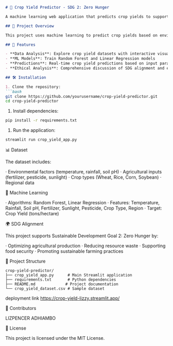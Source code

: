```markdown
# 🌱 Crop Yield Predictor - SDG 2: Zero Hunger

A machine learning web application that predicts crop yields to support Sustainable Development Goal 2: Zero Hunger.

## 🎯 Project Overview

This project uses machine learning to predict crop yields based on environmental and agricultural factors, helping farmers optimize resources and improve food security.

## 🚀 Features

- **Data Analysis**: Explore crop yield datasets with interactive visualizations
- **ML Models**: Train Random Forest and Linear Regression models
- **Predictions**: Real-time crop yield predictions based on input parameters
- **Ethical Analysis**: Comprehensive discussion of SDG alignment and ethical considerations

## 🛠️ Installation

1. Clone the repository:
```bash
git clone https://github.com/yourusername/crop-yield-predictor.git
cd crop-yield-predictor
```

1. Install dependencies:

```bash
pip install -r requirements.txt
```

1. Run the application:

```bash
streamlit run crop_yield_app.py
```

📊 Dataset

The dataset includes:

· Environmental factors (temperature, rainfall, soil pH)
· Agricultural inputs (fertilizer, pesticide, sunlight)
· Crop types (Wheat, Rice, Corn, Soybean)
· Regional data

🤖 Machine Learning

· Algorithms: Random Forest, Linear Regression
· Features: Temperature, Rainfall, Soil pH, Fertilizer, Sunlight, Pesticide, Crop Type, Region
· Target: Crop Yield (tons/hectare)

🌍 SDG Alignment

This project supports Sustainable Development Goal 2: Zero Hunger by:

· Optimizing agricultural production
· Reducing resource waste
· Supporting food security
· Promoting sustainable farming practices

📁 Project Structure

```
crop-yield-predictor/
├── crop_yield_app.py      # Main Streamlit application
├── requirements.txt       # Python dependencies
├── README.md             # Project documentation
└── crop_yield_dataset.csv # Sample dataset
```


deployment link
https://crop-yield-lizzy.streamlit.app/

👥 Contributors

LIZPENCER ADHIAMBO

📄 License


This project is licensed under the MIT License.
